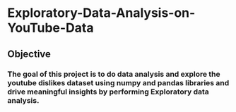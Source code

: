 # Exploratory-Data-Analysis-on-YouTube-Data
## Objective
### The goal of this project is to do data analysis and explore the youtube dislikes dataset using numpy and pandas libraries and drive meaningful insights by performing Exploratory data analysis.
